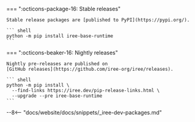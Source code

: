 === ":octicons-package-16: Stable releases"

    Stable release packages are [published to PyPI](https://pypi.org/).

    ``` shell
    python -m pip install iree-base-runtime
    ```

=== ":octicons-beaker-16: Nightly releases"

    Nightly pre-releases are published on
    [GitHub releases](https://github.com/iree-org/iree/releases).

    ``` shell
    python -m pip install \
      --find-links https://iree.dev/pip-release-links.html \
      --upgrade --pre iree-base-runtime
    ```

--8<-- "docs/website/docs/snippets/_iree-dev-packages.md"
